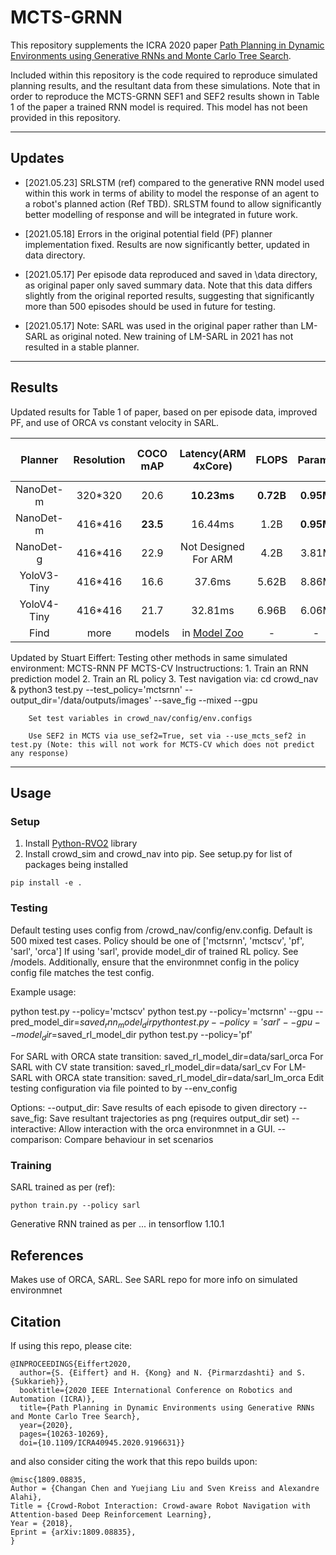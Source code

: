 # MCTS-GRNN
This repository supplements the ICRA 2020 paper [Path Planning in Dynamic Environments using Generative RNNs and Monte Carlo Tree Search](https://arxiv.org/abs/2001.11597).

Included within this repository is the code required to reproduce simulated planning results, and the resultant data from these simulations.
Note that in order to reproduce the MCTS-GRNN SEF1 and SEF2 results shown in Table 1 of the paper a trained RNN model is required. This model has not been provided in this repository.

****
## Updates

* [2021.05.23] SRLSTM (ref) compared to the generative RNN model used within this work in terms of ability to model the response of an agent to a robot's planned action (Ref TBD). SRLSTM found to allow significantly better modelling of response and will be integrated in future work.

* [2021.05.18] Errors in the original potential field (PF) planner implementation fixed. Results are now significantly better, updated in data directory.

* [2021.05.17] Per episode data reproduced and saved in \data directory, as original paper only saved summary data. Note that this data differs slightly from the original reported results, suggesting that significantly more than 500 episodes should be used in future for testing.

* [2021.05.17] Note: SARL was used in the original paper rather than LM-SARL as original noted. New training of LM-SARL in 2021 has not resulted in a stable planner.


****
## Results



Updated results for Table 1 of paper, based on per episode data, improved PF, and use of ORCA vs constant velocity in SARL.

Planner     |Resolution|COCO mAP|Latency(ARM 4xCore)   | FLOPS      |Params | Model Size(ncnn fp16)
:--------:|:--------:|:------:|:--------------------:|:----------:|:-----:|:-------:
NanoDet-m | 320*320 |  20.6   | **10.23ms**          | **0.72B**  | **0.95M** | **1.8MB**
NanoDet-m | 416*416 |  **23.5** | 16.44ms            | 1.2B       | **0.95M** | **1.8MB**
NanoDet-g | 416*416 |  22.9   | Not Designed For ARM | 4.2B       | 3.81M     | 7.7MB
YoloV3-Tiny| 416*416 | 16.6   | 37.6ms               | 5.62B      | 8.86M     | 33.7MB
YoloV4-Tiny| 416*416 | 21.7   | 32.81ms              | 6.96B      | 6.06M     | 23.0MB
Find      | more | models | in [Model Zoo](#model-zoo)|   -       |   -       |    -


Updated by Stuart Eiffert:
    Testing other methods in same simulated environment:
        MCTS-RNN
        PF
        MCTS-CV
    Instructructions:
        1. Train an RNN prediction model
        2. Train an RL policy
        3. Test navigation via: cd crowd_nav & python3 test.py --test_policy='mctsrnn' --output_dir='/data/outputs/images' --save_fig --mixed --gpu

        Set test variables in crowd_nav/config/env.configs

        Use SEF2 in MCTS via use_sef2=True, set via --use_mcts_sef2 in test.py (Note: this will not work for MCTS-CV which does not predict any response) 


****
## Usage

### Setup
1. Install [Python-RVO2](https://github.com/sybrenstuvel/Python-RVO2) library
2. Install crowd_sim and crowd_nav into pip. See setup.py for list of packages being installed
```
pip install -e .
```

### Testing

Default testing uses config from /crowd_nav/config/env.config. 
Default is 500 mixed test cases.
Policy should be one of ['mctsrnn', 'mctscv', 'pf', 'sarl', 'orca']
If using 'sarl', provide model_dir of trained RL policy. See /models. Additionally, ensure that the environmnet config in the policy config file matches the test config.

Example usage:

python test.py --policy='mctscv' 
python test.py --policy='mctsrnn' --gpu --pred_model_dir=$saved_rnn_model_dir
python test.py --policy='sarl' --gpu --model_dir=$saved_rl_model_dir
python test.py --policy='pf' 

For SARL with ORCA state transition: saved_rl_model_dir=data/sarl_orca
For SARL with CV state transition: saved_rl_model_dir=data/sarl_cv
For LM-SARL with ORCA state transition: saved_rl_model_dir=data/sarl_lm_orca
Edit testing configuration via file pointed to by --env_config

Options:
--output_dir: Save results of each episode to given directory
--save_fig:  Save resultant trajectories as png (requires output_dir set)
--interactive: Allow interaction with the orca environmnet in a GUI.
--comparison:  Compare behaviour in set scenarios


### Training

SARL trained as per (ref):
```
python train.py --policy sarl
```

Generative RNN trained as per ... in tensorflow 1.10.1

## References

Makes use of ORCA, SARL.
See SARL repo for more info on simulated environmnet


## Citation
If using this repo, please cite:

```
@INPROCEEDINGS{Eiffert2020,
  author={S. {Eiffert} and H. {Kong} and N. {Pirmarzdashti} and S. {Sukkarieh}},
  booktitle={2020 IEEE International Conference on Robotics and Automation (ICRA)}, 
  title={Path Planning in Dynamic Environments using Generative RNNs and Monte Carlo Tree Search}, 
  year={2020},
  pages={10263-10269},
  doi={10.1109/ICRA40945.2020.9196631}}
```

and also consider citing the work that this repo builds upon:

```
@misc{1809.08835,
Author = {Changan Chen and Yuejiang Liu and Sven Kreiss and Alexandre Alahi},
Title = {Crowd-Robot Interaction: Crowd-aware Robot Navigation with Attention-based Deep Reinforcement Learning},
Year = {2018},
Eprint = {arXiv:1809.08835},
}
```
